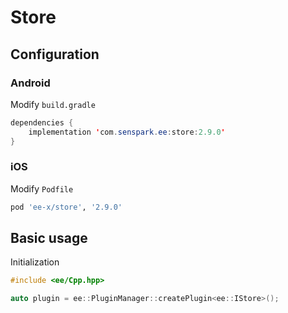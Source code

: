 # Store
## Configuration
### Android
Modify `build.gradle`
```java
dependencies {
    implementation 'com.senspark.ee:store:2.9.0'
}
```

### iOS
Modify `Podfile`
```ruby
pod 'ee-x/store', '2.9.0'
```

## Basic usage
Initialization
```cpp
#include <ee/Cpp.hpp>

auto plugin = ee::PluginManager::createPlugin<ee::IStore>();
```